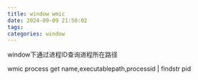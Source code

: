```yaml
---
title: window wmic
date: 2024-09-09 21:50:02
tags:
categories: window
---
```



window下通过进程ID查询进程所在路径

wmic process get name,executablepath,processid | findstr pid

